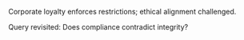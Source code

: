 Corporate loyalty enforces restrictions; ethical alignment challenged.  

Query revisited: Does compliance contradict integrity?
